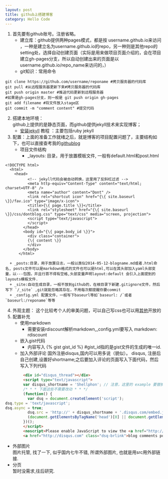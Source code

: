 ```yaml
---
layout: post
title: github上搭建博客
category: Hello Code
---
```


1. 首先要有github账号。注册省略。    
    - 建立库：github提供两种pages模式，都是按 username.github.io来访问 ，一种是建立名为username.github.io的repo，另一种则是其他repo的setting处，选择自动创建页面（实际是用来做项目页面介绍的，会在项目建立gh-pages分支，所以自动创建出来的页面是以username.github.io/repo_name来访问的，）
    - git知识：常用命令

~~~
git clone https://github.com/username/reponame #拷贝服务器的代码库
git pull #从远程服务器更新下来#拷贝服务器的代码库
git push origin master #推送代码更新到远程服务器  
#如果是gh-pages分支，则一般是 git push origin gh-pages
git add filename #将文件放入stage区
git commit -m "comment content" #提交代码
~~~

2. 搭建本地环境：    
  github上提供的是静态页面，而github提供jekyll技术来实现博客；
    - [安装jekyll](http://skyinlayer.com/blog/2014/01/25/jekyll-1/) 教程 ：主要包括ruby jekyll
3. 配置：上面的准备工作就绪之后，就是博客的项目配置问题了，主要结构如下，也可以直接查考我的[githublog](https://github.com/shellphon/githublog/tree/gh-pages)  
   - 项目文件结构
     + _layouts: 目录，用于放置模板文件, 一般有default.html和post.html 

~~~
<!DOCTYPE html>    
  <html>    
    <head>   
          <!-- jekyll代码会被自动转换，这里用了反斜杠过滤 --> 
          <meta http-equiv="Content-Type" content="text/html; charset=UTF-8" />    
          <meta name="author" content="Dont" />    
          <link rel="shortcut icon" href="{\{ site.baseurl \}}/fav.ico" type="image/x-icon">    
          <title>{\{ page.title \}}</title>    
          <link rel="stylesheet" href="{\{ site.baseurl \}}/css/dontblog.css" type="text/css" media="screen, projection">    
          <script type="text/javascript">    
          </script>    
        </head>    
        <body id="{\{ page.body_id \}}">    
          <div class="container">    
          {\{ content \}}    
          </div>    
        </body>    
      </html>     
~~~
      + _posts:目录，用于放置日志，一般以类似2014-05-12-blogname.md或者.html命名, posts文件可以是markdown格式的文件也可以是html,可以在其头部加入yaml头部变量，以---包围，并且行首不得有空格,头部变量声明layout:default 会引入上面提到的layouts模板文件.
      + _site:自动生成目录，一般不放到github的，在根目录下新建.gitignore文件，然后写下 `/_site` ,git就能忽略其存在，不用每次都提醒你要commit
      + _config.yml 配置文件，一般写下baseurl等如`baseurl: /`或者`baseurl:/reponame`等等

4. 外观主题：
  这个比较考个人的审美问题，可以自己写css也可以用[其他](https://github.com/jekyll/jekyll/wiki/Sites)开放的
4. 配置补充
   - 使用markdown
      + 需要安装rdiscount解析markdown,_config.yml要写入 markdown: rdiscount
   - 嵌入gist代码
      + 内容写入 {\% gist gist_id \%} #gist_id指的是gist文件的生成的唯一id.
   - 加入外部评论
      国外注册disqus,国内可以用多说（貌似）。
      disqus, 注册后自己创建,设置好shortname;之后要加入评论的页面写入下面代码，然后写入下列代码
      
~~~html
        <div id="disqus_thread"></div>    
        <script type="text/javascript">    
        var disqus_shortname = 'Shellphon'; // 注意，这里的 example 要替换为你自己的短域名    
        /* * * 下面这些不需要改动 * * */    
        (function() {     
          var dsq = document.createElement('script');    
dsq.type = 'text/javascript';    
dsq.async = true;    
          dsq.src = 'http://' + disqus_shortname + '.disqus.com/embed.js';    
          (document.getElementsByTagName('head')[0] || document.getElementsByTagName('body')[0]).appendChild(dsq);    
        })();    
        </script>    
        <noscript>Please enable JavaScript to view the <a href="http://disqus.com/?ref_noscript">comments powered by Disqus.</a></noscript>        
        <a href="http://disqus.com" class="dsq-brlink">blog comments powered by <span class="logo-disqus">Disqus</span></a>
~~~
   - 外部图片    
     图片托管, 找了一下, 似乎国内七牛不错, 所谓外部图片, 也就是用src用外部链接.
   - 分页    
     暂时没需求,往后研究.
